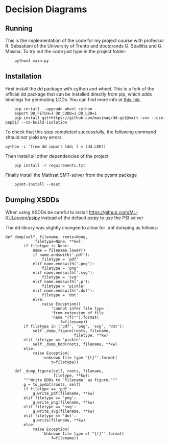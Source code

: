 # Decision Diagrams

## Running

This is the implementation of the code for my project course with professor R. Sebastiani of the University of Trento and doctorands G. Spallitta and G. Masina. 
To try out the code just type in the project folder:

```
    python3 main.py
```

## Installation

First install the dd package with cython and wheel. This is a fork of the official dd package that can be installed directly from pip, which adds bindings for generating LDDs. You can find more info at [this link](https://github.com/masinag/dd).

```
    pip install --upgrade wheel cython
    export DD_FETCH=1 DD_CUDD=1 DD_LDD=1
    pip install git+https://github.com/masinag/dd.git@main -vvv --use-pep517 --no-build-isolation
```

To check that this step completed successfully, the following command should not yield any errors

```
python -c 'from dd import ldd; l = ldd.LDD()'
```

Then install all other dependencies of the project

```
    pip install -r requirements.txt
```

Finally install the Mathsat SMT-solver from the pysmt package

```
    pysmt-install --msat
```

## Dumping XSDDs

When using XSDDs be careful to install https://github.com/ML-KULeuven/psipy instead of the default psipy to use the PSI solver

The dd library was slightly changed to allow for .dot dumping as follows:

```
def dump(self, filename, roots=None,
             filetype=None, **kw):
        if filetype is None:
            name = filename.lower()
            if name.endswith('.pdf'):
                filetype = 'pdf'
            elif name.endswith('.png'):
                filetype = 'png'
            elif name.endswith('.svg'):
                filetype = 'svg'
            elif name.endswith('.p'):
                filetype = 'pickle'
            elif name.endswith('.dot'):
                filetype = 'dot'
            else:
                raise Exception((
                    'cannot infer file type '
                    'from extension of file '
                    'name "{f}"').format(
                        f=filename))
        if filetype in ('pdf', 'png', 'svg', 'dot'):
            self._dump_figure(roots, filename,
                              filetype, **kw)
        elif filetype == 'pickle':
            self._dump_bdd(roots, filename, **kw)
        else:
            raise Exception(
                'unknown file type "{t}"'.format(
                    t=filetype))

    def _dump_figure(self, roots, filename,
                     filetype, **kw):
        """Write BDDs to `filename` as figure."""
        g = to_pydot(roots, self)
        if filetype == 'pdf':
            g.write_pdf(filename, **kw)
        elif filetype == 'png':
            g.write_png(filename, **kw)
        elif filetype == 'svg':
            g.write_svg(filename, **kw)
        elif filetype == 'dot':
            g.write(filename, **kw)
        else:
            raise Exception(
                'Unknown file type of "{f}"'.format(
                    f=filename))
```